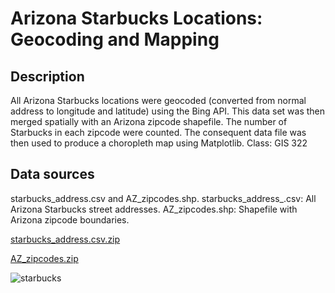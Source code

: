 # Arizona Starbucks Locations: Geocoding and Mapping


## Description
All Arizona Starbucks locations were geocoded (converted from normal address to longitude and latitude) using the Bing API. This data set was then merged spatially with an Arizona zipcode shapefile. The number of Starbucks in each zipcode were counted. The consequent data file was then used to produce a choropleth map using Matplotlib.
Class: GIS 322 


## Data sources 
starbucks_address.csv and AZ_zipcodes.shp. 
starbucks_address_.csv: All Arizona Starbucks street addresses. 
AZ_zipcodes.shp: Shapefile with Arizona zipcode boundaries.


[starbucks_address.csv.zip](https://github.com/jessag/StarbucksGeocoding/files/6272401/starbucks_address.csv.zip)


[AZ_zipcodes.zip](https://github.com/jessag/StarbucksGeocoding/files/6272404/AZ_zipcodes.zip)

![starbucks](https://user-images.githubusercontent.com/54545486/116004689-b558e700-a5b8-11eb-82e6-5ffe0b11dd24.png)
